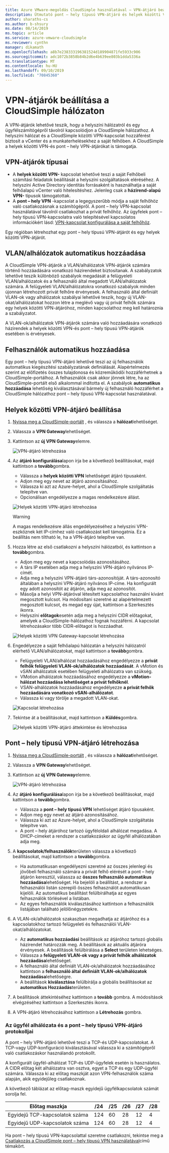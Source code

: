 ```yaml
---
title: Azure VMware-megoldás CloudSimple használatával – VPN-átjáró beállítása
description: Útmutató pont – hely típusú VPN-átjáró és helyek közötti VPN-átjáró beállításához, valamint kapcsolatok létrehozása a helyszíni hálózat és a CloudSimple privát felhője között
author: sharaths-cs
ms.author: b-shsury
ms.date: 08/14/2019
ms.topic: article
ms.service: azure-vmware-cloudsimple
ms.reviewer: cynthn
manager: dikamath
ms.openlocfilehash: a8b7e238333196381524d189904871fe5933c906
ms.sourcegitcommit: adc1072b3858b84b2d6e4b639ee803b1dda5336a
ms.translationtype: MT
ms.contentlocale: hu-HU
ms.lasthandoff: 09/10/2019
ms.locfileid: "70845360"
---
```

# <a name="set-up-vpn-gateways-on-cloudsimple-network"></a>VPN-átjárók beállítása a CloudSimple hálózaton

A VPN-átjárók lehetővé teszik, hogy a helyszíni hálózatról és egy ügyfélszámítógépről távolról kapcsolódjon a CloudSimple hálózathoz. A helyszíni hálózat és a CloudSimple közötti VPN-kapcsolat hozzáférést biztosít a vCenter és a munkaterhelésekhez a saját felhőben. A CloudSimple a helyek közötti VPN-és pont – hely VPN-átjárókat is támogatja.

## <a name="vpn-gateway-types"></a>VPN-átjárók típusai

* A **helyek közötti VPN-** kapcsolat lehetővé teszi a saját Felhőbeli számítási feladatok beállítását a helyszíni szolgáltatások eléréséhez. A helyszíni Active Directory identitás forrásaként is használhatja a saját felhőalapú vCenter való hitelesítéshez.  Jelenleg csak a **házirend-alapú VPN-** típusok támogatottak.
* A **pont – hely VPN** -kapcsolat a legegyszerűbb módja a saját felhőhöz való csatlakozásnak a számítógépről. A pont – hely VPN-kapcsolat használatával távolról csatlakozhat a privát felhőhöz. Az ügyfelek pont – hely típusú VPN-kapcsolatra való telepítésével kapcsolatos információkért lásd: [VPN-kapcsolat konfigurálása a saját felhőhöz](set-up-vpn.md).

Egy régióban létrehozhat egy pont – hely típusú VPN-átjárót és egy helyek közötti VPN-átjárót.

## <a name="automatic-addition-of-vlansubnets"></a>VLAN/alhálózatok automatikus hozzáadása

A CloudSimple VPN-átjárók a VLAN/alhálózatok VPN-átjárók számára történő hozzáadására vonatkozó házirendeket biztosítanak.  A szabályzatok lehetővé teszik különböző szabályok megadását a felügyeleti VLAN/alhálózatok és a felhasználó által megadott VLAN/alhálózatok számára.  A felügyeleti VLAN/alhálózatokra vonatkozó szabályok minden újonnan létrehozott privát felhőre érvényesek.  A felhasználó által definiált VLAN-ok vagy alhálózatok szabályai lehetővé teszik, hogy új VLAN-okat/alhálózatokat hozzon létre a meglévő vagy új privát felhők számára egy helyek közötti VPN-átjáróhoz, minden kapcsolathoz meg kell határoznia a szabályzatot.

A VLAN-ok/alhálózatok VPN-átjárók számára való hozzáadására vonatkozó házirendek a helyek közötti VPN-és pont – hely típusú VPN-átjárók esetében is érvényesek.

## <a name="automatic-addition-of-users"></a>Felhasználók automatikus hozzáadása

Egy pont – hely típusú VPN-átjáró lehetővé teszi az új felhasználók automatikus kiegészítési szabályzatának definiálását. Alapértelmezés szerint az előfizetés összes tulajdonosa és közreműködői hozzáférhetnek a CloudSimple-portálhoz.  A felhasználók csak akkor jönnek létre, ha az CloudSimple-portált első alkalommal indította el.  A szabályok **automatikus hozzáadása** lehetőség kiválasztásával bármely új felhasználó hozzáférhet a CloudSimple hálózathoz pont – hely típusú VPN-kapcsolat használatával.

## <a name="set-up-a-site-to-site-vpn-gateway"></a>Helyek közötti VPN-átjáró beállítása

1. [Nyissa meg a CloudSimple-portált](access-cloudsimple-portal.md) , és válassza a **hálózat**lehetőséget.
2. Válassza a **VPN Gateway**lehetőséget.
3. Kattintson az **új VPN Gateway**elemre.

    ![VPN-átjáró létrehozása](media/create-vpn-gateway.png)

4. Az **átjáró konfigurálása**lapon írja be a következő beállításokat, majd kattintson a **tovább**gombra.

    * Válassza a **helyek közötti VPN** lehetőséget átjáró típusaként.
    * Adjon meg egy nevet az átjáró azonosításához.
    * Válassza ki azt az Azure-helyet, ahol a CloudSimple szolgáltatás telepítve van.
    * Opcionálisan engedélyezze a magas rendelkezésre állást.

    ![Helyek közötti VPN-átjáró létrehozása](media/create-vpn-gateway-s2s.png)

    > [!WARNING]
    > A magas rendelkezésre állás engedélyezéséhez a helyszíni VPN-eszköznek két IP-címhez való csatlakozást kell támogatnia. Ez a beállítás nem tiltható le, ha a VPN-átjáró telepítve van.

5. Hozza létre az első csatlakozni a helyszíni hálózatból, és kattintson a **tovább**gombra.

    * Adjon meg egy nevet a kapcsolódás azonosításához.
    * A társ IP esetében adja meg a helyszíni VPN-átjáró nyilvános IP-címét.
    * Adja meg a helyszíni VPN-átjáró társ-azonosítóját.  A társ-azonosító általában a helyszíni VPN-átjáró nyilvános IP-címe.  Ha konfigurált egy adott azonosítót az átjárón, adja meg az azonosítót.
    * Másolja a helyi VPN-átjáróval létesített kapcsolathoz használni kívánt megosztott kulcsot.  Ha módosítani szeretné az alapértelmezett megosztott kulcsot, és megad egy újat, kattintson a Szerkesztés ikonra.
    * Helyszíni **előtagok**esetén adja meg a helyszíni CIDR előtagokat, amelyek a CloudSimple-hálózathoz fognak hozzáférni.  A kapcsolat létrehozásakor több CIDR-előtagot is hozzáadhat.

    ![Helyek közötti VPN Gateway-kapcsolat létrehozása](media/create-vpn-gateway-s2s-connection.png)

6. Engedélyezze a saját felhőalapú hálózatán a helyszíni hálózatról elérhető VLAN/alhálózatokat, majd kattintson a **tovább**gombra.

    * Felügyeleti VLAN/alhálózat hozzáadásához engedélyezze a **privát felhők felügyeleti VLAN-ok/alhálózatok hozzáadását**.  A vMotion és vSAN alhálózatok esetében felügyeleti alhálózatra van szükség.
    * VMotion alhálózatok hozzáadásához engedélyezze a **vMotion-hálózat hozzáadása lehetőséget a privát felhőknél**.
    * VSAN-alhálózatok hozzáadásához engedélyezze **a privát felhők hozzáadására vonatkozó vSAN-alhálózatot**.
    * Válassza ki vagy törölje a megadott VLAN-okat.

    ![Kapcsolat létrehozása](media/create-vpn-gateway-s2s-connection-vlans.png)

7. Tekintse át a beállításokat, majd kattintson a **Küldés**gombra.

    ![Helyek közötti VPN-átjáró áttekintése és létrehozása](media/create-vpn-gateway-s2s-review.png)

## <a name="create-point-to-site-vpn-gateway"></a>Pont – hely típusú VPN-átjáró létrehozása

1. [Nyissa meg a CloudSimple-portált](access-cloudsimple-portal.md) , és válassza a **hálózat**lehetőséget.
2. Válassza a **VPN Gateway**lehetőséget.
3. Kattintson az **új VPN Gateway**elemre.

    ![VPN-átjáró létrehozása](media/create-vpn-gateway.png)

4. Az **átjáró konfigurálása**lapon írja be a következő beállításokat, majd kattintson a **tovább**gombra.

    * Válassza a **pont – hely típusú VPN** lehetőséget átjáró típusaként.
    * Adjon meg egy nevet az átjáró azonosításához.
    * Válassza ki azt az Azure-helyet, ahol a CloudSimple szolgáltatás telepítve van.
    * A pont – hely átjáróhoz tartozó ügyféloldali alhálózat megadása.  A DHCP-címeket a rendszer a csatlakozáskor az ügyfél alhálózatában adja meg.

5. A **kapcsolatok/felhasználók**területen válassza a következő beállításokat, majd kattintson a **tovább**gombra.

    * Ha automatikusan engedélyezni szeretné az összes jelenlegi és jövőbeli felhasználó számára a privát felhő elérését a pont – hely átjárón keresztül, válassza az **összes felhasználó automatikus hozzáadása**lehetőséget. Ha bejelöli a beállítást, a rendszer a felhasználói listán szereplő összes felhasználót automatikusan kijelöli. Az automatikus beállítást felülbírálhatja az egyes felhasználók törlésével a listában.
    * Az egyes felhasználók kiválasztásához kattintson a felhasználók listájában található jelölőnégyzetekre.

6. A VLAN-ok/alhálózatok szakaszban megadhatja az átjáróhoz és a kapcsolatokhoz tartozó felügyeleti és felhasználói VLAN-okat/alhálózatokat.

    * Az **automatikus hozzáadási** beállítások az átjáróhoz tartozó globális házirendet határozzák meg. A beállítások az aktuális átjáróra érvényesek. A beállítások felülbírálása a **Select** területen lehetséges.
    * Válassza a **felügyeleti VLAN-ok vagy a privát felhők alhálózatok hozzáadása**lehetőséget. 
    * A felhasználó által definiált VLAN-ok/alhálózatok hozzáadásához kattintson a **felhasználó által definiált VLAN-ok/alhálózatok hozzáadása**lehetőségre.
    * A beállítások **kiválasztása** felülbírálja a globális beállításokat az **automatikus Hozzáadás**területen.

7. A beállítások áttekintéséhez kattintson a **tovább** gombra. A módosítások elvégzéséhez kattintson a Szerkesztés ikonra.
8. A VPN-átjáró létrehozásához kattintson a **Létrehozás** gombra.

### <a name="client-subnet-and-protocols-for-point-to-site-vpn-gateway"></a>Az ügyfél alhálózata és a pont – hely típusú VPN-átjáró protokolljai

A pont – hely VPN-átjáró lehetővé teszi a TCP-és UDP-kapcsolatokat.  A TCP-vagy UDP-konfiguráció kiválasztásával válassza ki a számítógépről való csatlakozáskor használandó protokollt.

A konfigurált ügyfél-alhálózat TCP-és UDP-ügyfelek esetén is használatos.  A CIDR előtag két alhálózatra van osztva, egyet a TCP és egy UDP-ügyfél számára. Válassza ki az előtag maszkját azon VPN-felhasználók száma alapján, akik egyidejűleg csatlakoznak.  

A következő táblázat az előtag-maszk egyidejű ügyfélkapcsolatok számát sorolja fel.

| Előtag maszkja | /24 | /25 | /26 | /27 | /28 |
|-------------|-----|-----|-----|-----|-----|
| Egyidejű TCP-kapcsolatok száma | 124 | 60 | 28 | 12 | 4 |
| Egyidejű UDP-kapcsolatok száma | 124 | 60 | 28 | 12 | 4 |

Ha pont – hely típusú VPN-kapcsolattal szeretne csatlakozni, tekintse meg a [Csatlakozás a CloudSimple pont – hely típusú VPN használatával](set-up-vpn.md#connect-to-cloudsimple-using-point-to-site-vpn)című témakört.
